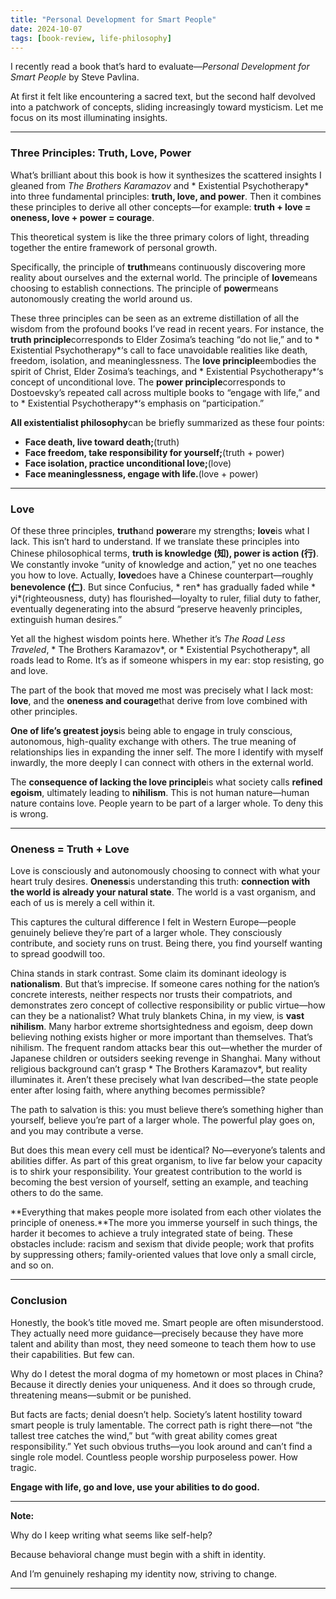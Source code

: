 ```yaml
---
title: "Personal Development for Smart People"
date: 2024-10-07
tags: [book-review, life-philosophy]
---
```




I recently read a book that’s hard to evaluate—*Personal Development for Smart People* by Steve Pavlina.

At first it felt like encountering a sacred text, but the second half devolved into a patchwork of concepts, sliding increasingly toward mysticism. Let me focus on its most illuminating insights.

---

### **Three Principles: Truth, Love, Power**

What’s brilliant about this book is how it synthesizes the scattered insights I gleaned from *The Brothers Karamazov* and * Existential Psychotherapy* into three fundamental principles: **truth, love, and power**. Then it combines these principles to derive all other concepts—for example: **truth + love = oneness, love + power = courage**.

This theoretical system is like the three primary colors of light, threading together the entire framework of personal growth.

Specifically, the principle of **truth**means continuously discovering more reality about ourselves and the external world. The principle of **love**means choosing to establish connections. The principle of **power**means autonomously creating the world around us.

These three principles can be seen as an extreme distillation of all the wisdom from the profound books I’ve read in recent years. For instance, the **truth principle**corresponds to Elder Zosima’s teaching “do not lie,” and to * Existential Psychotherapy*‘s call to face unavoidable realities like death, freedom, isolation, and meaninglessness. The **love principle**embodies the spirit of Christ, Elder Zosima’s teachings, and * Existential Psychotherapy*‘s concept of unconditional love. The **power principle**corresponds to Dostoevsky’s repeated call across multiple books to “engage with life,” and to * Existential Psychotherapy*‘s emphasis on “participation.”

**All existentialist philosophy**can be briefly summarized as these four points:
- **Face death, live toward death;**(truth)
- **Face freedom, take responsibility for yourself;**(truth + power)
- **Face isolation, practice unconditional love;**(love)
- **Face meaninglessness, engage with life.**(love + power)

---

### **Love**

Of these three principles, **truth**and **power**are my strengths; **love**is what I lack. This isn’t hard to understand. If we translate these principles into Chinese philosophical terms, **truth is knowledge (知), power is action (行)**. We constantly invoke “unity of knowledge and action,” yet no one teaches you how to love. Actually, **love**does have a Chinese counterpart—roughly **benevolence (仁)**. But since Confucius, * ren* has gradually faded while * yi*(righteousness, duty) has flourished—loyalty to ruler, filial duty to father, eventually degenerating into the absurd “preserve heavenly principles, extinguish human desires.”

Yet all the highest wisdom points here. Whether it’s *The Road Less Traveled*, * The Brothers Karamazov*, or * Existential Psychotherapy*, all roads lead to Rome. It’s as if someone whispers in my ear: stop resisting, go and love.

The part of the book that moved me most was precisely what I lack most: **love**, and the **oneness and courage**that derive from love combined with other principles.

**One of life’s greatest joys**is being able to engage in truly conscious, autonomous, high-quality exchange with others. The true meaning of relationships lies in expanding the inner self. The more I identify with myself inwardly, the more deeply I can connect with others in the external world.

The **consequence of lacking the love principle**is what society calls **refined egoism**, ultimately leading to **nihilism**. This is not human nature—human nature contains love. People yearn to be part of a larger whole. To deny this is wrong.

---

### **Oneness = Truth + Love**

Love is consciously and autonomously choosing to connect with what your heart truly desires. **Oneness**is understanding this truth: **connection with the world is already your natural state**. The world is a vast organism, and each of us is merely a cell within it.

This captures the cultural difference I felt in Western Europe—people genuinely believe they’re part of a larger whole. They consciously contribute, and society runs on trust. Being there, you find yourself wanting to spread goodwill too.

China stands in stark contrast. Some claim its dominant ideology is **nationalism**. But that’s imprecise. If someone cares nothing for the nation’s concrete interests, neither respects nor trusts their compatriots, and demonstrates zero concept of collective responsibility or public virtue—how can they be a nationalist? What truly blankets China, in my view, is **vast nihilism**. Many harbor extreme shortsightedness and egoism, deep down believing nothing exists higher or more important than themselves. That’s nihilism. The frequent random attacks bear this out—whether the murder of Japanese children or outsiders seeking revenge in Shanghai. Many without religious background can’t grasp * The Brothers Karamazov*, but reality illuminates it. Aren’t these precisely what Ivan described—the state people enter after losing faith, where anything becomes permissible?

The path to salvation is this: you must believe there’s something higher than yourself, believe you’re part of a larger whole. The powerful play goes on, and you may contribute a verse.

But does this mean every cell must be identical? No—everyone’s talents and abilities differ. As part of this great organism, to live far below your capacity is to shirk your responsibility. Your greatest contribution to the world is becoming the best version of yourself, setting an example, and teaching others to do the same.

**Everything that makes people more isolated from each other violates the principle of oneness.**The more you immerse yourself in such things, the harder it becomes to achieve a truly integrated state of being. These obstacles include: racism and sexism that divide people; work that profits by suppressing others; family-oriented values that love only a small circle, and so on.

---

### **Conclusion**

Honestly, the book’s title moved me. Smart people are often misunderstood. They actually need more guidance—precisely because they have more talent and ability than most, they need someone to teach them how to use their capabilities. But few can.

Why do I detest the moral dogma of my hometown or most places in China? Because it directly denies your uniqueness. And it does so through crude, threatening means—submit or be punished.

But facts are facts; denial doesn’t help. Society’s latent hostility toward smart people is truly lamentable. The correct path is right there—not “the tallest tree catches the wind,” but “with great ability comes great responsibility.” Yet such obvious truths—you look around and can’t find a single role model. Countless people worship purposeless power. How tragic.

**Engage with life, go and love, use your abilities to do good.**

---

**Note:**

Why do I keep writing what seems like self-help?

Because behavioral change must begin with a shift in identity.

And I’m genuinely reshaping my identity now, striving to change.

---
